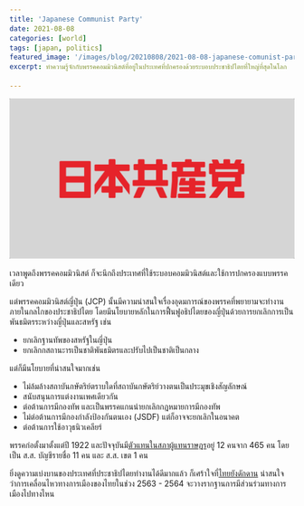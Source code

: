 ```yaml
---
title: 'Japanese Communist Party'
date: 2021-08-08
categories: [world]
tags: [japan, politics]
featured_image: '/images/blog/20210808/2021-08-08-japanese-comunist-party-cover.webp'
excerpt: ทำความรู้จักกับพรรคคอมมิวนิสต์ที่อยู่ในประเทศที่ปกครองด้วยระบอบประชาธิปไตยที่ใหญ่ที่สุดในโลก

---
```


![](/images/blog/20210808/2021-08-08-japanese-comunist-party-content-image.webp)

เวลาพูดถึงพรรคคอมมิวนิสต์ ก็จะนึกถึงประเทศที่ใช้ระบอบคอมมิวนิสต์และใช้การปกครองแบบพรรคเดียว

แต่พรรคคอมมิวนิสต์ญี่ปุ่น (JCP) นั้นมีความน่าสนใจเรื่องอุดมการณ์ของพรรคที่พยายามจะทำงานภายในกลไกของประชาธิปไตย โดยมีนโยบายหลักในการฟื้นฟูอธิปไตยของญี่ปุ่นด้วยการยกเลิกการเป็นพันธมิตรระหว่างญี่ปุ่นและสหรัฐ เช่น
- ยกเลิกฐานทัพของสหรัฐในญี่ปุ่น
- ยกเลิกกสถานะารเป็นชาติพันธมิตรและปรับไปเป็นชาติเป็นกลาง

แต่ก็มีนโยบายที่น่าสนใจมากเช่น
- ไม่ล้มล้างสถาบันกษัตริย์ตราบใดที่สถาบันกษัตริย์วางตนเป็นประมุขเชิงสัญลักษณ์
- สนับสนุนการแต่งงานเพศเดียวกัน
- ต่อต้านการมีกองทัพ และเป็นพรรคแกนนำยกเลิกกฎหมายการมีกองทัพ
- ไม่ต่อต้านการมีกองกำลังป้องกันตนเอง (JSDF) แต่ก็อาจจะยกเลิกในอนาคต
- ต่อต้านการใช้อาวุธนิวเคลียร์

พรรคก่อตั้งมาตั้งแต่ปี 1922 และปัจจุบันมี[ตัวแทนในสภาผู้แทนราษฎร][1]อยู่ 12 คนจาก 465 คน โดยเป็น ส.ส. บัญชีรายชื่อ 11 คน และ ส.ส. เขต 1 คน

ยิ่งดูความเบ่งบานของประเทศที่ประชาธิปไตยทำงานได้ดีมากแล้ว ก็เศร้าใจที่[ไทยยังดักดาน][2] น่าสนใจว่าการเคลื่อนไหวทางการเมืองของไทยในช่วง 2563 - 2564 จะวางรากฐานการมีส่วนร่วมทางการเมืองไปทางไหน

[1]: https://www.soumu.go.jp/main_content/000516736.pdf
[2]: https://www.bbc.com/thai/thailand-43603766